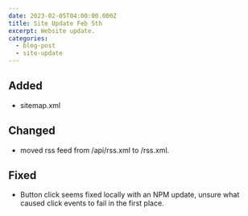 ```yaml
---
date: 2023-02-05T04:00:00.000Z
title: Site Update Feb 5th
excerpt: Website update.
categories:
  - blog-post
  - site-update
---
```


## Added
- sitemap.xml

## Changed
- moved rss feed from /api/rss.xml to /rss.xml.

## Fixed
- Button click seems fixed locally with an NPM update, unsure what caused  click events to fail in the first place.